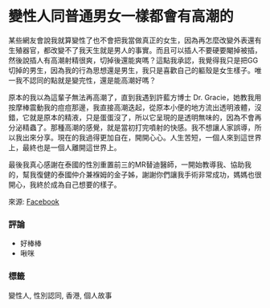 # 變性人同普通男女一樣都會有高潮的

某些網友會說我就算變性了也不會把我當做真正的女生，因為再怎麼改變外表還有生殖器官，都改變不了我天生就是男人的事實。而且可以插人不要硬要閹掉被插，然後說插人有高潮射精很爽，切掉後還能爽嗎？這點我承認，我覺得我只是把GG切掉的男生，因為我的行為思想還是男生，我只是喜歡自己的軀殼是女生樣子。唯一我不認同的點就是變完性，還是能高潮好嗎？

原本的我以為這輩子無法再高潮了，直到我遇到許藍方博士 Dr. Gracie，她教我用按摩棒震動我的痘痘那邊，我直接高潮迭起，從原本小便的地方流出透明液體，沒錯，它就是原本的精液，只是蛋蛋沒了，所以它呈現的是透明無味的，因為不會再分泌精蟲了。那種高潮的感覺，就是當初打完噴射的快感。我不想讓人家誤導，所以我出來分享。現在的我過得更加自在，開開心心。人生苦短，一個人來到這世界上，最終也是一個人離開這世界上。

最後我真心感謝在泰國的性別重置前三的MR替迪醫師，一開始教導我、協助我的，幫我復健的泰國仲介兼褓姆的金子姊，謝謝你們讓我手術非常成功，媽媽也很開心，我終於成為自己想要的樣子。

來源: [Facebook](https://www.facebook.com/100044389150787/posts/346004293555873/?d=n)

### 評論
- 好棒棒
- 啾咪

### 標籤
變性人, 性別認同, 香港, 個人故事